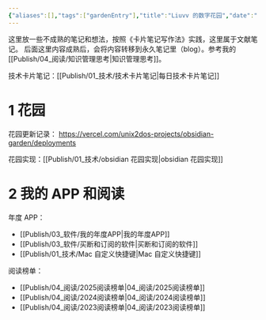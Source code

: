 ```yaml
---
{"aliases":[],"tags":["gardenEntry"],"title":"Liuvv 的数字花园","date":"2025-06-06T01:40:33+08:00","date_modify":"2025-06-28T23:42:38+08:00","dg-publish":true,"dg-home":true,"permalink":"/Publish/Liuvv 的数字花园/","dgPassFrontmatter":true,"created":"2025-06-06T01:40:33+08:00","updated":"2025-06-28T23:42:38+08:00"}
---
```


这里放一些不成熟的笔记和想法，按照《卡片笔记写作法》实践，这里属于文献笔记。
后面这里内容成熟后，会将内容转移到永久笔记里（blog）。参考我的 [[Publish/04_阅读/知识管理思考\|知识管理思考]]。

技术卡片笔记：[[Publish/01_技术/技术卡片笔记\|每日技术卡片笔记]]

# 1 花园

花园更新记录： <https://vercel.com/unix2dos-projects/obsidian-garden/deployments>

花园实现：[[Publish/01_技术/obsidian 花园实现\|obsidian 花园实现]]

# 2 我的 APP 和阅读

年度 APP：
-  [[Publish/03_软件/我的年度APP\|我的年度APP]]
-  [[Publish/03_软件/买断和订阅的软件\|买断和订阅的软件]]
- [[Publish/01_技术/Mac 自定义快捷键\|Mac 自定义快捷键]]

阅读榜单：
-  [[Publish/04_阅读/2025阅读榜单\|04_阅读/2025阅读榜单]]
-  [[Publish/04_阅读/2024阅读榜单\|04_阅读/2024阅读榜单]]
-  [[Publish/04_阅读/2023阅读榜单\|04_阅读/2023阅读榜单]]
